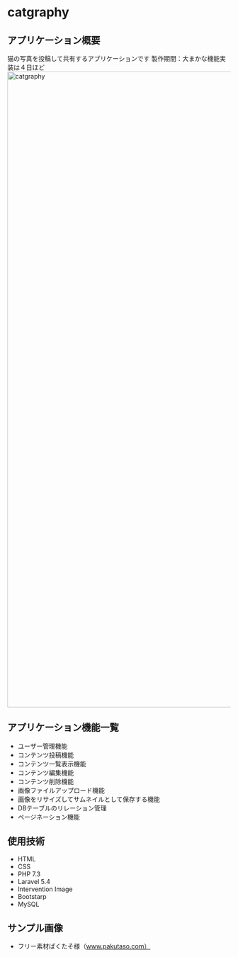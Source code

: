 # catgraphy

## アプリケーション概要
猫の写真を投稿して共有するアプリケーションです
製作期間：大まかな機能実装は４日ほど
<img width="1436" alt="catgraphy" src="https://user-images.githubusercontent.com/56598400/68197186-268b8f80-fffd-11e9-9fbd-90b9b32a5e71.png">


## アプリケーション機能一覧
- ユーザー管理機能
- コンテンツ投稿機能
- コンテンツ一覧表示機能
- コンテンツ編集機能
- コンテンツ削除機能
- 画像ファイルアップロード機能
- 画像をリサイズしてサムネイルとして保存する機能
- DBテーブルのリレーション管理
- ページネーション機能



## 使用技術
- HTML
- CSS
- PHP 7.3
- Laravel 5.4
- Intervention Image
- Bootstarp
- MySQL


## サンプル画像
- フリー素材ぱくたそ様（www.pakutaso.com）
